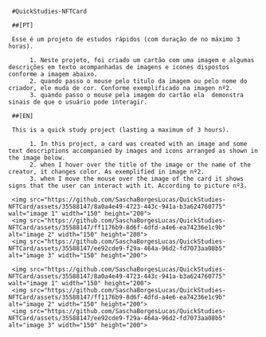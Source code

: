      #QuickStudies-NFTCard

     ##[PT]
     
     Esse é um projeto de estudos rápidos (com duração de no máximo 3 horas).

          1. Neste projeto, foi criado um cartão com uma imagem e algumas descrições em texto acompanhadas de imagens e icones dispostos conforme a imagem abaixo.
          2. quando passo o mouse pelo titulo da imagem ou pelo nome do criador, ele muda de cor. Conforme exemplificado na imagen nº2.
          3. quando passo o mouse pela imagem do cartão ela  demonstra sinais de que o usuário pode interagir.

     ##[EN]
     
     This is a quick study project (lasting a maximum of 3 hours).
  
          1. In this project, a card was created with an image and some text descriptions accompanied by images and icons arranged as shown in the image below.
          2. when I hover over the title of the image or the name of the creator, it changes color. As exemplified in image nº2.
          3. when I move the mouse over the image of the card it shows signs that the user can interact with it. According to picture nº3.
  
     <img src="https://github.com/SaschaBorgesLucas/QuickStudies-NFTCard/assets/35588147/8a0a4e49-4723-443c-941a-b3a624760775" walt="image 1" width="150" height="200">
     <img src="https://github.com/SaschaBorgesLucas/QuickStudies-NFTCard/assets/35588147/ff1176b9-8d6f-4dfd-a4e6-ea74236e1c9b" alt="image 2" width="150" height="200">
     <img src="https://github.com/SaschaBorgesLucas/QuickStudies-NFTCard/assets/35588147/ee92cde9-f29a-464a-96d2-fd7073aa08b5" alt="image 3" width="150" height="200">

     <img src="https://github.com/SaschaBorgesLucas/QuickStudies-NFTCard/assets/35588147/8a0a4e49-4723-443c-941a-b3a624760775" walt="image 1" width="150" height="200">
     <img src="https://github.com/SaschaBorgesLucas/QuickStudies-NFTCard/assets/35588147/ff1176b9-8d6f-4dfd-a4e6-ea74236e1c9b" alt="image 2" width="150" height="200">
     <img src="https://github.com/SaschaBorgesLucas/QuickStudies-NFTCard/assets/35588147/ee92cde9-f29a-464a-96d2-fd7073aa08b5" alt="image 3" width="150" height="200">
